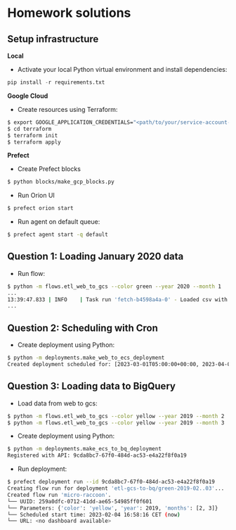 # Homework solutions

## Setup infrastructure

**Local**

- Activate your local Python virtual environment and install dependencies:

```python
pip install -r requirements.txt
```

**Google Cloud**

- Create resources using Terraform:

```bash
$ export GOOGLE_APPLICATION_CREDENTIALS="<path/to/your/service-account-authkeys>.json"
$ cd terraform
$ terraform init
$ terraform apply
```

**Prefect**

- Create Prefect blocks

```bash
$ python blocks/make_gcp_blocks.py
```

- Run Orion UI

```bash
$ prefect orion start
```
- Run agent on default queue:

```bash
$ prefect agent start -q default
```

## Question 1: Loading January 2020 data

- Run flow:
```bash
$ python -m flows.etl_web_to_gcs --color green --year 2020 --month 1
...
13:39:47.833 | INFO    | Task run 'fetch-b4598a4a-0' - Loaded csv with 447770 rows and 20 columns
...
```
## Question 2: Scheduling with Cron

- Create deployment using Python:
```bash
$ python -m deployments.make_web_to_ecs_deployment
Created deployment scheduled for: [2023-03-01T05:00:00+00:00, 2023-04-01T05:00:00+00:00, 2023-05-01T05:00:00+00:00, ...]
```
## Question 3: Loading data to BigQuery

- Load data from web to gcs:
```bash
$ python -m flows.etl_web_to_gcs --color yellow --year 2019 --month 2
$ python -m flows.etl_web_to_gcs --color yellow --year 2019 --month 3
```

- Create deployment using Python:
```bash
$ python -m deployments.make_ecs_to_bq_deployment
Registered with API: 9cda8bc7-67f0-484d-ac53-e4a22f8f0a19
```

- Run deployment:
```bash
$ prefect deployment run --id 9cda8bc7-67f0-484d-ac53-e4a22f8f0a19
Creating flow run for deployment 'etl-gcs-to-bq/green-2019-02..03'...
Created flow run 'micro-raccoon'.
└── UUID: 259a0dfc-0712-41dd-ae65-54985ff0f601
└── Parameters: {'color': 'yellow', 'year': 2019, 'months': [2, 3]}
└── Scheduled start time: 2023-02-04 16:58:16 CET (now)
└── URL: <no dashboard available>
```
